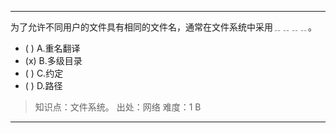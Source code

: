 ---
为了允许不同用户的文件具有相同的文件名，通常在文件系统中采用﹎﹎﹎﹎。
- ( ) A.重名翻译 
- (x) B.多级目录 
- ( ) C.约定 
- ( ) D.路径

> 知识点：文件系统。
> 出处：网络
> 难度：1
> B

---